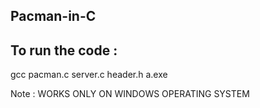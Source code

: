 ## Pacman-in-C

## To run the code :
gcc pacman.c server.c header.h
a.exe

Note : WORKS ONLY ON WINDOWS OPERATING SYSTEM
